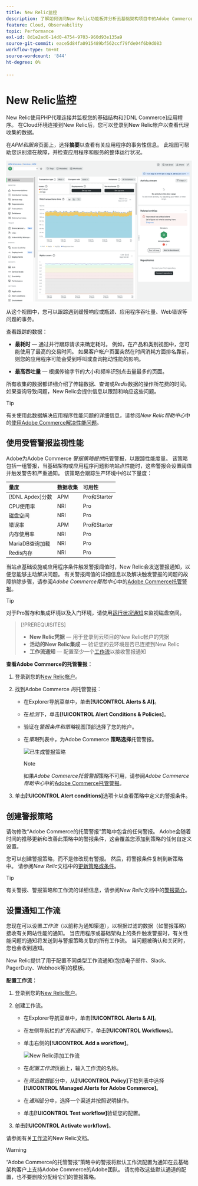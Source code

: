 ```yaml
---
title: New Relic监控
description: 了解如何访问New Relic功能板并分析云基础架构项目中的Adobe Commerce数据。
feature: Cloud, Observability
topic: Performance
exl-id: 8d1e2ad6-14d0-4754-9703-960d93e135a9
source-git-commit: eace5d84fa0915489bf562ccf79fde04f6b9d083
workflow-type: tm+mt
source-wordcount: '844'
ht-degree: 0%

---
```


# New Relic监控

New Relic使用PHP代理连接并监视您的基础结构和[!DNL Commerce]应用程序。 在Cloud环境连接到New Relic后，您可以登录到New Relic帐户以查看代理收集的数据。

在&#x200B;_APM和服务_&#x200B;页面上，选择&#x200B;**摘要**&#x200B;以查看有关应用程序的事务性信息。 此视图可帮助您识别潜在故障，并检查应用程序和服务的整体运行状况。

![Cloud项目New Relic概述页面](../../assets/new-relic/dashboard.png)

从这个视图中，您可以跟踪遇到缓慢响应或瓶颈、应用程序吞吐量、Web错误等问题的事务。

查看跟踪的数据：

- **最耗时** — 通过并行跟踪请求来确定耗时。 例如，在产品和类别视图中，您可能使用了最高的交易时间。 如果客户帐户页面突然在时间消耗方面排名靠前，则您的应用程序可能会受到呼叫或查询拖动性能的影响。

- **最高吞吐量** — 根据传输字节的大小和频率识别点击量最多的页面。

所有收集的数据都详细介绍了传输数据、查询或&#x200B;_Redis_&#x200B;数据的操作所花费的时间。 如果查询导致问题，New Relic会提供信息以跟踪和响应这些问题。

>[!TIP]
>
>有关使用此数据解决应用程序性能问题的详细信息，请参阅&#x200B;_New Relic帮助中心_&#x200B;中的[使用Adobe Commerce解决性能问题](https://experienceleague.adobe.com/docs/commerce-knowledge-base/kb/troubleshooting/miscellaneous/troubleshoot-performance-using-new-relic-on-magento-commerce.html)。

## 使用受管警报监视性能

Adobe为Adobe Commerce _警报策略提供_&#x200B;托管警报，以跟踪性能度量。 该策略包括一组警报，当基础架构或应用程序问题影响站点性能时，这些警报会设置阈值并触发警告和严重通知。 该策略会跟踪生产环境中的以下量度：

| 量度 | 数据收集 | 可用性 |
|:-------------------|:----------------|:----------------|
| [!DNL Apdex]分数 | APM | Pro和Starter |
| CPU使用率 | NRI | Pro |
| 磁盘空间 | NRI | Pro |
| 错误率 | APM | Pro和Starter |
| 内存使用率 | NRI | Pro |
| MariaDB查询加载 | NRI | Pro |
| Redis内存 | NRI | Pro |

当站点基础设施或应用程序条件触发警报阈值时，New Relic会发送警报通知，以便您能够主动解决问题。 有关警报阈值的详细信息以及解决触发警报的问题的故障排除步骤，请参阅&#x200B;_Adobe Commerce帮助中心_&#x200B;中的[Adobe Commerce托管警报](https://experienceleague.adobe.com/docs/commerce-knowledge-base/kb/support-tools/managed-alerts/managed-alerts-for-magento-commerce.html)。

>[!TIP]
>
>对于Pro暂存和集成环境以及入门环境，请使用[运行状况通知](../integrations/health-notifications.md)来监视磁盘空间。

>[!PREREQUISITES]
>
>- **New Relic凭据** — 用于登录到云项目的New Relic帐户的凭据
>- **活动的New Relic集成** — 验证您的云环境是否已连接到New Relic
>- **工作流通知** — 配置至少一个[工作流](#set-up-a-workflow-for-notifications)以接收警报通知

**查看Adobe Commerce的托管警报**：

1. 登录到您的[New Relic帐户](https://login.newrelic.com/login)。

1. 找到Adobe Commerce _的_&#x200B;托管警报：

   - 在Explorer导航菜单中，单击&#x200B;**[!UICONTROL Alerts & AI]**。

   - 在&#x200B;_检测_&#x200B;下，单击&#x200B;**[!UICONTROL Alert Conditions & Policies]**。

   - 验证在&#x200B;_警报条件和策略_&#x200B;视图顶部选择了您的帐户。

   - 在&#x200B;_策略_&#x200B;列表中，为Adobe Commerce **策略选择**&#x200B;托管警报。

     ![已生成警报策略](../../assets/new-relic/managed-alerts-policy.png)

     >[!NOTE]
     >
     >如果&#x200B;_Adobe Commerce托管警报_&#x200B;策略不可用，请参阅&#x200B;_Adobe Commerce帮助中心_&#x200B;中的[Adobe Commerce托管警报](https://experienceleague.adobe.com/docs/commerce-knowledge-base/kb/support-tools/managed-alerts/managed-alerts-for-magento-commerce.html)。

1. 单击&#x200B;**[!UICONTROL Alert conditions]**&#x200B;选项卡以查看策略中定义的警报条件。

## 创建警报策略

请勿修改“Adobe Commerce的托管警报”策略中包含的任何警报。 Adobe会随着时间的推移更新和改善此策略中的警报条件，这会覆盖您添加到策略的任何自定义设置。

您可以创建警报策略，而不是修改现有警报。 然后，将警报条件复制到新策略中。 请参阅&#x200B;_New Relic_&#x200B;文档中的[更新策略或条件](https://docs.newrelic.com/docs/alerts-applied-intelligence/new-relic-alerts/alert-policies/update-or-disable-policies-conditions/)。

>[!TIP]
>
>有关警报、警报策略和工作流的详细信息，请参阅&#x200B;_New Relic_&#x200B;文档中的[警报简介](https://docs.newrelic.com/docs/alerts-applied-intelligence/new-relic-alerts/learn-alerts/alerts-concepts-workflow/)。

## 设置通知工作流

您现在可以设置&#x200B;_工作流_（以前称为通知渠道），以根据过滤的数据（如警报策略）接收有关网站性能的通知。 当应用程序或基础架构上的条件触发警报时，有关性能问题的通知将发送到与警报策略关联的所有工作流。 当问题被确认和关闭时，您也会收到通知。

New Relic提供了用于配置不同类型工作流通知(包括电子邮件、Slack、PagerDuty、Webhook等)的模板。

**配置工作流**：

1. 登录到您的[New Relic帐户](https://login.newrelic.com/login)。

1. 创建工作流。

   - 在Explorer导航菜单中，单击&#x200B;**[!UICONTROL Alerts & AI]**。

   - 在左侧导航栏的&#x200B;_扩充和通知_&#x200B;下，单击&#x200B;**[!UICONTROL Workflows]**。

   - 单击右侧的&#x200B;**[!UICONTROL Add a workflow]**。

     ![New Relic添加工作流](../../assets/new-relic/add-a-workflow.png)

   - 在&#x200B;_配置工作流_&#x200B;页面上，输入工作流的名称。

   - 在&#x200B;_筛选数据_&#x200B;部分中，从&#x200B;**[!UICONTROL Policy]**&#x200B;下拉列表中选择&#x200B;**[!UICONTROL Managed Alerts for Adobe Commerce]**。

   - 在&#x200B;_通知_&#x200B;部分中，选择一个渠道并按照说明操作。

   - 单击&#x200B;**[!UICONTROL Test workflow]**&#x200B;验证您的配置。

1. 单击&#x200B;**[!UICONTROL Activate workflow]**。

请参阅有关[工作流](https://docs.newrelic.com/docs/alerts-applied-intelligence/applied-intelligence/incident-workflows/incident-workflows/)的New Relic文档。

>[!WARNING]
>
>“Adobe Commerce的托管警报”策略中的警报将默认工作流配置为通知在云基础架构客户上支持Adobe Commerce的Adobe团队。 请勿修改这些默认通道的配置，也不要删除分配给它们的警报策略。
